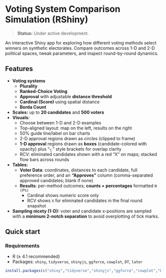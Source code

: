 # Voting System Comparison Simulation (RShiny)

> **Status:** Under active development.

An interactive Shiny app for exploring how different voting methods select winners on synthetic electorates. Compare outcomes across 1-D and 2-D political spaces, tweak parameters, and inspect round-by-round dynamics.

## Features

- **Voting systems**  
  - **Plurality**  
  - **Ranked-Choice Voting**   
  - **Approval** with adjustable **distance threshold** 
  - **Cardinal (Score)** using spatial distance   
  - **Borda Count** 
- **Scales:** up to **20 candidates** and **500 voters**
- **Visuals:**
  - Choose between 1-D and 2-D examples
  - Top-aligned layout: map on the left, results on the right
  - 50% guide line/label on bar charts
  - 2-D approval regions drawn as circles (clipped to frame)
  - **1-D approval** regions drawn as **boxes** (candidate-colored with opacity) plus “┐” style brackets for overlap clarity
  - RCV: eliminated candidates shown with a red “X” on maps; stacked flow bars across rounds
- **Tables:**
  - **Voter Data**: coordinates, distances to each candidate, full preference order, and an **“Approves”** column (comma-separated approved candidates; blank if none)
  - **Results**: per-method outcomes; **counts + percentages** formatted `N (P%)`  
    - Cardinal shows numeric score only  
    - RCV shows `X` for eliminated candidates in the final round snapshot
- **Sampling nicety (1-D):** voter and candidate x-positions are sampled with a **minimum 2-notch separation** to avoid overplotting of tick marks.

## Quick start

### Requirements
- R (≥ 4.1 recommended)
- Packages: `shiny`, `tidyverse`, `shinyjs`, `ggforce`, `cowplot`, `DT`, `later`

```r
install.packages(c("shiny","tidyverse","shinyjs","ggforce","cowplot","DT","later"))
